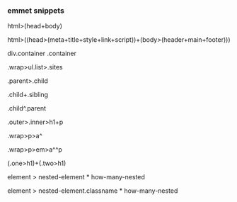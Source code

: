 ### emmet snippets

html>(head+body)

html>((head>(meta+title+style+link+script))+(body>(header+main+footer)))

div.container
.container

.wrap>ul.list>.sites

.parent>.child

.child+.sibling

.child^.parent

.outer>.inner>h1+p

.wrap>p>a^

.wrap>p>em>a^^p

(.one>h1)+(.two>h1)

element > nested-element * how-many-nested

element > nested-element.classname * how-many-nested